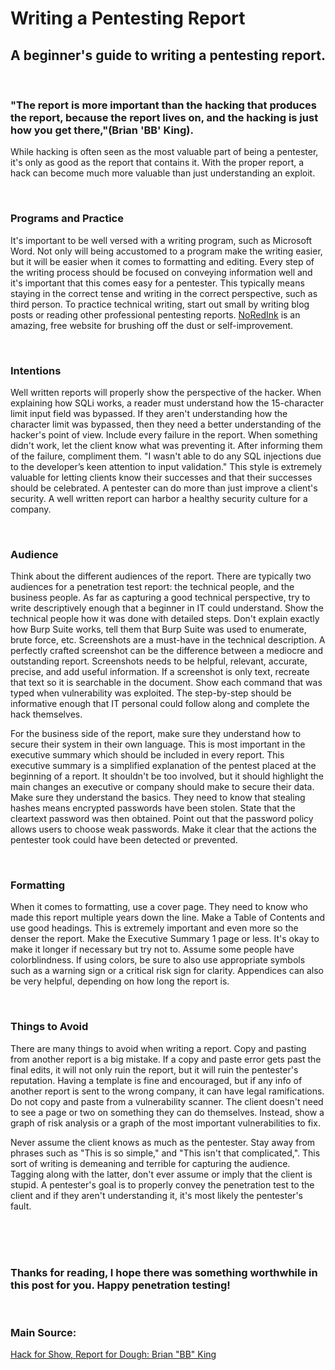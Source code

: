 # Writing a Pentesting Report

## A beginner's guide to writing a pentesting report.

<br>

### "The report is more important than the hacking that produces the report, because the report lives on, and the hacking is just how you get there,"(Brian 'BB' King). 
While hacking is often seen as the most valuable part of being a pentester, it's only as good as the report that contains it. With the proper report, a hack can become much more valuable than just understanding an exploit. 

<br>

### Programs and Practice

It's important to be well versed with a writing program, such as Microsoft Word. Not only will being accustomed to a program make the writing easier, but it will be easier when it comes to formatting and editing. Every step of the writing process should be focused on conveying information well and it's important that this comes easy for a pentester. This typically means staying in the correct tense and writing in the correct perspective, such as third person. To practice technical writing, start out small by writing blog posts or reading other professional pentesting reports. [NoRedInk](https://www.noredink.com) is an amazing, free website for brushing off the dust or self-improvement.

<br>

### Intentions

Well written reports will properly show the perspective of the hacker. When explaining how SQLi works, a reader must understand how the 15-character limit input field was bypassed. If they aren't understanding how the character limit was bypassed, then they need a better understanding of the hacker's point of view. Include every failure in the report. When something didn't work, let the client know what was preventing it. After informing them of the failure, compliment them. "I wasn't able to do any SQL injections due to the developer’s keen attention to input validation." This style is extremely valuable for letting clients know their successes and that their successes should be celebrated. A pentester can do more than just improve a client's security. A well written report can harbor a healthy security culture for a company.

<br>

### Audience

Think about the different audiences of the report. There are typically two audiences for a penetration test report: the technical people, and the business people. As far as capturing a good technical perspective, try to write descriptively enough that a beginner in IT could understand. Show the technical people how it was done with detailed steps. Don't explain exactly how Burp Suite works, tell them that Burp Suite was used to enumerate, brute force, etc. Screenshots are a must-have in the technical description. A perfectly crafted screenshot can be the difference between a mediocre and outstanding report. Screenshots needs to be helpful, relevant, accurate, precise, and add useful information. If a screenshot is only text, recreate that text so it is searchable in the document. Show each command that was typed when vulnerability was exploited. The step-by-step should be informative enough that IT personal could follow along and complete the hack themselves. 

For the business side of the report, make sure they understand how to secure their system in their own language. This is most important in the executive summary which should be included in every report. This executive summary is a simplified explanation of the pentest placed at the beginning of a report. It shouldn't be too involved, but it should highlight the main changes an executive or company should make to secure their data. Make sure they understand the basics. They need to know that stealing hashes means encrypted passwords have been stolen. State that the cleartext password was then obtained. Point out that the password policy allows users to choose weak passwords. Make it clear that the actions the pentester took could have been detected or prevented.

<br>

### Formatting 

When it comes to formatting, use a cover page. They need to know who made this report multiple years down the line. Make a Table of Contents and use good headings. This is extremely important and even more so the denser the report. Make the Executive Summary 1 page or less. It's okay to make it longer if necessary but try not to. Assume some people have colorblindness. If using colors, be sure to also use appropriate symbols such as a warning sign or a critical risk sign for clarity. Appendices can also be very helpful, depending on how long the report is.

<br>

### Things to Avoid
There are many things to avoid when writing a report. Copy and pasting from another report is a big mistake. If a copy and paste error gets past the final edits, it will not only ruin the report, but it will ruin the pentester's reputation. Having a template is fine and encouraged, but if any info of another report is sent to the wrong company, it can have legal ramifications. Do not copy and paste from a vulnerability scanner. The client doesn't need to see a page or two on something they can do themselves. Instead, show a graph of risk analysis or a graph of the most important vulnerabilities to fix.  

Never assume the client knows as much as the pentester. Stay away from phrases such as "This is so simple," and "This isn't that complicated,". This sort of writing is demeaning and terrible for capturing the audience. Tagging along with the latter, don't ever assume or imply that the client is stupid. A pentester's goal is to properly convey the penetration test to the client and if they aren't understanding it, it's most likely the pentester's fault. 

<br>

<br>

<br>

### Thanks for reading, I hope there was something worthwhile in this post for you. Happy penetration testing!

<br>



### Main Source:
[Hack for Show, Report for Dough: Brian "BB" King](https://www.youtube.com/watch?v=c_LBWqNDY0M)
